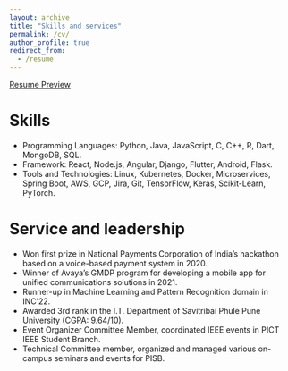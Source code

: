 ```yaml
---
layout: archive
title: "Skills and services"
permalink: /cv/
author_profile: true
redirect_from:
  - /resume
---
```


[Resume Preview](http://snehalchaudhari98.github.io/files/Snehal_Chaudhari_Resume.pdf)

# Skills

- Programming Languages: Python, Java, JavaScript, C, C++, R, Dart, MongoDB, SQL.
- Framework: React, Node.js, Angular, Django, Flutter, Android, Flask.
- Tools and Technologies: Linux, Kubernetes, Docker, Microservices, Spring Boot, AWS, GCP, Jira, Git, TensorFlow, Keras, Scikit-Learn, PyTorch.

# Service and leadership

- Won first prize in National Payments Corporation of India’s hackathon based on a voice-based payment system in 2020.
- Winner of Avaya’s GMDP program for developing a mobile app for unified communications solutions in 2021.
- Runner-up in Machine Learning and Pattern Recognition domain in INC’22.
- Awarded 3rd rank in the I.T. Department of Savitribai Phule Pune University (CGPA: 9.64/10).
- Event Organizer Committee Member, coordinated IEEE events in PICT IEEE Student Branch.
- Technical Committee member, organized and managed various on-campus seminars and events for PISB.
